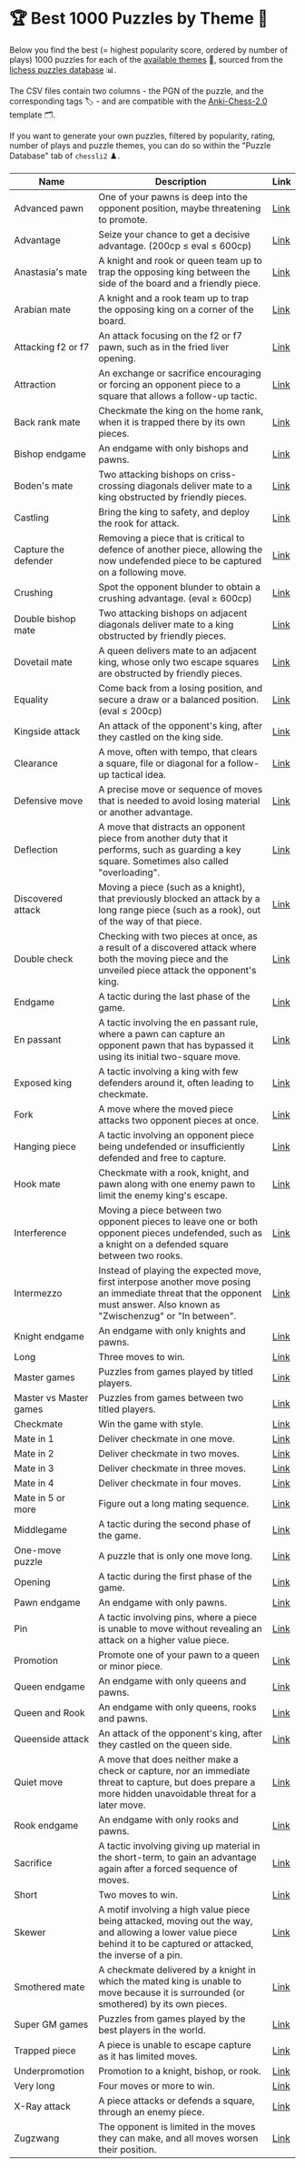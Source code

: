 # 🏆 Best 1000 Puzzles by Theme 🧩

Below you find the best (= highest popularity score, ordered by number of plays) 1000 puzzles for each of the [available themes](https://lichess.org/training/themes) 🎯, sourced from the [lichess puzzles database](https://database.lichess.org/#puzzles) 📊.

The CSV files contain two columns - the PGN of the puzzle, and the corresponding tags 🏷️ - and are compatible with the [Anki-Chess-2.0](https://github.com/TowelSniffer/Anki-Chess-2.0) template 🗂️.

If you want to generate your own puzzles, filtered by popularity, rating, number of plays and puzzle themes, you can do so within the "Puzzle Database" tab of `chessli2` ♟️.


| Name                    | Description                                                                                                         | Link                                                                                                      |
|-------------------------|---------------------------------------------------------------------------------------------------------------------|-----------------------------------------------------------------------------------------------------------|
| Advanced pawn           | One of your pawns is deep into the opponent position, maybe threatening to promote.                                 | [Link](https://github.com/pwenker/chessli2/blob/main/puzzles/advancedPawn.csv)                                      |
| Advantage               | Seize your chance to get a decisive advantage. (200cp ≤ eval ≤ 600cp)                                               | [Link](https://github.com/pwenker/chessli2/blob/main/puzzles/advantage.csv)                                         |
| Anastasia's mate        | A knight and rook or queen team up to trap the opposing king between the side of the board and a friendly piece.    | [Link](https://github.com/pwenker/chessli2/blob/main/puzzles/anastasiaMate.csv)                                     |
| Arabian mate            | A knight and a rook team up to trap the opposing king on a corner of the board.                                     | [Link](https://github.com/pwenker/chessli2/blob/main/puzzles/arabianMate.csv)                                       |
| Attacking f2 or f7      | An attack focusing on the f2 or f7 pawn, such as in the fried liver opening.                                        | [Link](https://github.com/pwenker/chessli2/blob/main/puzzles/attackingF2F7.csv)                                     |
| Attraction              | An exchange or sacrifice encouraging or forcing an opponent piece to a square that allows a follow-up tactic.       | [Link](https://github.com/pwenker/chessli2/blob/main/puzzles/attraction.csv)                                        |
| Back rank mate          | Checkmate the king on the home rank, when it is trapped there by its own pieces.                                    | [Link](https://github.com/pwenker/chessli2/blob/main/puzzles/backRankMate.csv)                                      |
| Bishop endgame          | An endgame with only bishops and pawns.                                                                             | [Link](https://github.com/pwenker/chessli2/blob/main/puzzles/bishopEndgame.csv)                                     |
| Boden's mate            | Two attacking bishops on criss-crossing diagonals deliver mate to a king obstructed by friendly pieces.             | [Link](https://github.com/pwenker/chessli2/blob/main/puzzles/bodenMate.csv)                                         |
| Castling                | Bring the king to safety, and deploy the rook for attack.                                                           | [Link](https://github.com/pwenker/chessli2/blob/main/puzzles/castling.csv)                                          |
| Capture the defender    | Removing a piece that is critical to defence of another piece, allowing the now undefended piece to be captured on a following move. | [Link](https://github.com/pwenker/chessli2/blob/main/puzzles/capturingDefender.csv)                                 |
| Crushing                | Spot the opponent blunder to obtain a crushing advantage. (eval ≥ 600cp)                                            | [Link](https://github.com/pwenker/chessli2/blob/main/puzzles/crushing.csv)                                          |
| Double bishop mate      | Two attacking bishops on adjacent diagonals deliver mate to a king obstructed by friendly pieces.                   | [Link](https://github.com/pwenker/chessli2/blob/main/puzzles/doubleBishopMate.csv)                                  |
| Dovetail mate           | A queen delivers mate to an adjacent king, whose only two escape squares are obstructed by friendly pieces.         | [Link](https://github.com/pwenker/chessli2/blob/main/puzzles/dovetailMate.csv)                                      |
| Equality                | Come back from a losing position, and secure a draw or a balanced position. (eval ≤ 200cp)                         | [Link](https://github.com/pwenker/chessli2/blob/main/puzzles/equality.csv)                                          |
| Kingside attack         | An attack of the opponent's king, after they castled on the king side.                                             | [Link](https://github.com/pwenker/chessli2/blob/main/puzzles/kingsideAttack.csv)                                    |
| Clearance               | A move, often with tempo, that clears a square, file or diagonal for a follow-up tactical idea.                    | [Link](https://github.com/pwenker/chessli2/blob/main/puzzles/clearance.csv)                                         |
| Defensive move          | A precise move or sequence of moves that is needed to avoid losing material or another advantage.                  | [Link](https://github.com/pwenker/chessli2/blob/main/puzzles/defensiveMove.csv)                                     |
| Deflection              | A move that distracts an opponent piece from another duty that it performs, such as guarding a key square. Sometimes also called "overloading". | [Link](https://github.com/pwenker/chessli2/blob/main/puzzles/deflection.csv)                                        |
| Discovered attack       | Moving a piece (such as a knight), that previously blocked an attack by a long range piece (such as a rook), out of the way of that piece. | [Link](https://github.com/pwenker/chessli2/blob/main/puzzles/discoveredAttack.csv)                                  |
| Double check            | Checking with two pieces at once, as a result of a discovered attack where both the moving piece and the unveiled piece attack the opponent's king. | [Link](https://github.com/pwenker/chessli2/blob/main/puzzles/doubleCheck.csv)                                       |
| Endgame                 | A tactic during the last phase of the game.                                                                        | [Link](https://github.com/pwenker/chessli2/blob/main/puzzles/endgame.csv)                                           |
| En passant              | A tactic involving the en passant rule, where a pawn can capture an opponent pawn that has bypassed it using its initial two-square move. | [Link](https://github.com/pwenker/chessli2/blob/main/puzzles/enPassant.csv)                                         |
| Exposed king            | A tactic involving a king with few defenders around it, often leading to checkmate.                                | [Link](https://github.com/pwenker/chessli2/blob/main/puzzles/exposedKing.csv)                                       |
| Fork                    | A move where the moved piece attacks two opponent pieces at once.                                                   | [Link](https://github.com/pwenker/chessli2/blob/main/puzzles/fork.csv)                                              |
| Hanging piece           | A tactic involving an opponent piece being undefended or insufficiently defended and free to capture.               | [Link](https://github.com/pwenker/chessli2/blob/main/puzzles/hangingPiece.csv)                                      |
| Hook mate               | Checkmate with a rook, knight, and pawn along with one enemy pawn to limit the enemy king's escape.                | [Link](https://github.com/pwenker/chessli2/blob/main/puzzles/hookMate.csv)                                          |
| Interference            | Moving a piece between two opponent pieces to leave one or both opponent pieces undefended, such as a knight on a defended square between two rooks. | [Link](https://github.com/pwenker/chessli2/blob/main/puzzles/interference.csv)                                      |
| Intermezzo              | Instead of playing the expected move, first interpose another move posing an immediate threat that the opponent must answer. Also known as "Zwischenzug" or "In between". | [Link](https://github.com/pwenker/chessli2/blob/main/puzzles/intermezzo.csv)                                        |
| Knight endgame          | An endgame with only knights and pawns.                                                                            | [Link](https://github.com/pwenker/chessli2/blob/main/puzzles/knightEndgame.csv)                                     |
| Long                    | Three moves to win.                                                                                                | [Link](https://github.com/pwenker/chessli2/blob/main/puzzles/long.csv)                                              |
| Master games            | Puzzles from games played by titled players.                                                                       | [Link](https://github.com/pwenker/chessli2/blob/main/puzzles/master.csv)                                            |
| Master vs Master games  | Puzzles from games between two titled players.                                                                     | [Link](https://github.com/pwenker/chessli2/blob/main/puzzles/masterVsMaster.csv)                                    |
| Checkmate               | Win the game with style.                                                                                           | [Link](https://github.com/pwenker/chessli2/blob/main/puzzles/mate.csv)                                              |
| Mate in 1               | Deliver checkmate in one move.                                                                                     | [Link](https://github.com/pwenker/chessli2/blob/main/puzzles/mateIn1.csv)                                           |
| Mate in 2               | Deliver checkmate in two moves.                                                                                    | [Link](https://github.com/pwenker/chessli2/blob/main/puzzles/mateIn2.csv)                                           |
| Mate in 3               | Deliver checkmate in three moves.                                                                                  | [Link](https://github.com/pwenker/chessli2/blob/main/puzzles/mateIn3.csv)                                           |
| Mate in 4               | Deliver checkmate in four moves.                                                                                   | [Link](https://github.com/pwenker/chessli2/blob/main/puzzles/mateIn4.csv)                                           |
| Mate in 5 or more       | Figure out a long mating sequence.                                                                                 | [Link](https://github.com/pwenker/chessli2/blob/main/puzzles/mateIn5.csv)                                           |
| Middlegame              | A tactic during the second phase of the game.                                                                      | [Link](https://github.com/pwenker/chessli2/blob/main/puzzles/middlegame.csv)                                        |
| One-move puzzle         | A puzzle that is only one move long.                                                                               | [Link](https://github.com/pwenker/chessli2/blob/main/puzzles/oneMove.csv)                                           |
| Opening                 | A tactic during the first phase of the game.                                                                       | [Link](https://github.com/pwenker/chessli2/blob/main/puzzles/opening.csv)                                           |
| Pawn endgame            | An endgame with only pawns.                                                                                        | [Link](https://github.com/pwenker/chessli2/blob/main/puzzles/pawnEndgame.csv)                                       |
| Pin                     | A tactic involving pins, where a piece is unable to move without revealing an attack on a higher value piece.      | [Link](https://github.com/pwenker/chessli2/blob/main/puzzles/pin.csv)                                               |
| Promotion               | Promote one of your pawn to a queen or minor piece.                                                                | [Link](https://github.com/pwenker/chessli2/blob/main/puzzles/promotion.csv)                                         |
| Queen endgame           | An endgame with only queens and pawns.                                                                             | [Link](https://github.com/pwenker/chessli2/blob/main/puzzles/queenEndgame.csv)                                      |
| Queen and Rook          | An endgame with only queens, rooks and pawns.                                                                      | [Link](https://github.com/pwenker/chessli2/blob/main/puzzles/queenRookEndgame.csv)                                  |
| Queenside attack        | An attack of the opponent's king, after they castled on the queen side.                                            | [Link](https://github.com/pwenker/chessli2/blob/main/puzzles/queensideAttack.csv)                                   |
| Quiet move              | A move that does neither make a check or capture, nor an immediate threat to capture, but does prepare a more hidden unavoidable threat for a later move. | [Link](https://github.com/pwenker/chessli2/blob/main/puzzles/quietMove.csv)                                         |
| Rook endgame            | An endgame with only rooks and pawns.                                                                              | [Link](https://github.com/pwenker/chessli2/blob/main/puzzles/rookEndgame.csv)                                       |
| Sacrifice               | A tactic involving giving up material in the short-term, to gain an advantage again after a forced sequence of moves. | [Link](https://github.com/pwenker/chessli2/blob/main/puzzles/sacrifice.csv)                                         |
| Short                   | Two moves to win.                                                                                                  | [Link](https://github.com/pwenker/chessli2/blob/main/puzzles/short.csv)                                             |
| Skewer                  | A motif involving a high value piece being attacked, moving out the way, and allowing a lower value piece behind it to be captured or attacked, the inverse of a pin. | [Link](https://github.com/pwenker/chessli2/blob/main/puzzles/skewer.csv)                                            |
| Smothered mate          | A checkmate delivered by a knight in which the mated king is unable to move because it is surrounded (or smothered) by its own pieces. | [Link](https://github.com/pwenker/chessli2/blob/main/puzzles/smotheredMate.csv)                                     |
| Super GM games          | Puzzles from games played by the best players in the world.                                                        | [Link](https://github.com/pwenker/chessli2/blob/main/puzzles/superGM.csv)                                           |
| Trapped piece           | A piece is unable to escape capture as it has limited moves.                                                       | [Link](https://github.com/pwenker/chessli2/blob/main/puzzles/trappedPiece.csv)                                      |
| Underpromotion          | Promotion to a knight, bishop, or rook.                                                                            | [Link](https://github.com/pwenker/chessli2/blob/main/puzzles/underPromotion.csv)                                    |
| Very long               | Four moves or more to win.                                                                                         | [Link](https://github.com/pwenker/chessli2/blob/main/puzzles/veryLong.csv)                                          |
| X-Ray attack            | A piece attacks or defends a square, through an enemy piece.                                                       | [Link](https://github.com/pwenker/chessli2/blob/main/puzzles/xRayAttack.csv)                                        |
| Zugzwang                | The opponent is limited in the moves they can make, and all moves worsen their position.                           | [Link](https://github.com/pwenker/chessli2/blob/main/puzzles/zugzwang.csv)                                          |
